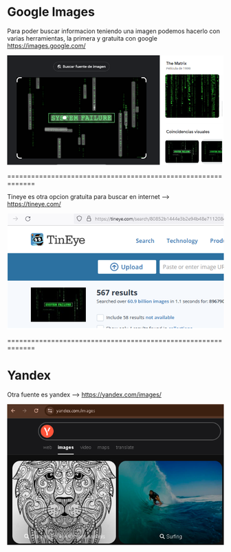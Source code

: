 Google Images
=============

Para poder buscar informacion teniendo una imagen podemos hacerlo con varias herramientas, la primera y gratuita con google
https://images.google.com/

![Diagrama explicativo](./imagen1.png)

=============================================================

Tineye es otra opcion gratuita para buscar en internet --> https://tineye.com/

![Diagrama explicativo](./imagen2.png)

=============================================================

Yandex
======

Otra fuente es yandex --> https://yandex.com/images/

![Diagrama explicativo](./imagen3.png)